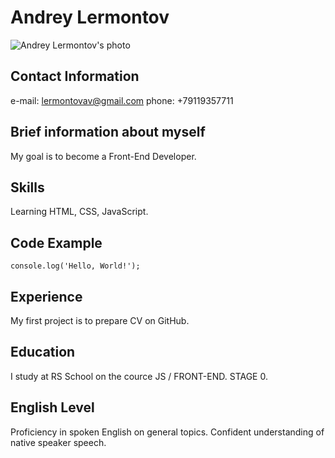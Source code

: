 # Andrey Lermontov

![Andrey Lermontov's photo](https://lermontovav.github.io/rsschool-cv/IMG_0369_1.JPG "Andrey Lermontov")

## Contact Information
e-mail: lermontovav@gmail.com
phone: +79119357711

## Brief information about myself
My goal is to become a Front-End Developer.

## Skills
Learning HTML, CSS, JavaScript.

## Code Example
`console.log('Hello, World!');`

## Experience
My first project is to prepare CV on GitHub.

## Education
I study at RS School on the cource JS / FRONT-END. STAGE 0.

## English Level
Proficiency in spoken English on general topics.
Confident understanding of native speaker speech.

